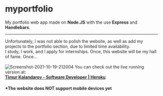 # myportfolio
My portfolio web app made on <strong>Node.JS</strong> with the use <strong>Express</strong> and <strong>Handlebars</strong>.
<hr/>
Unfortunately, I was not able to polish the website, as well as add my projects to the portfolio section, due to limited time availability. <br/>
I study, I work, and I apply for internships. Once, this website will be my hall of fame. Once...
<br/><br/>
<img src="https://i.ibb.co/t25L9Hw/Screenshot-2021-10-19-212004.png" alt="Screenshot-2021-10-19-212004" border="0">
You can check out the live running version at:
<br/>
<b><a href="https://tkalandrov-portfolio.herokuapp.com/">Timur Kalandarov - Software Developer | Heroku</a><b/>
<h4>*The website does NOT support mobile devices yet</h4>
